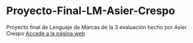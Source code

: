 # Proyecto-Final-LM-Asier-Crespo
Proyecto final de Lenguaje de Marcas de la 3 evaluación hecho por Asier Crespo
<a href="https://asiershof.github.io/Proyecto-Final-LM-Asier-Crespo/">Accede a la página web</a>
